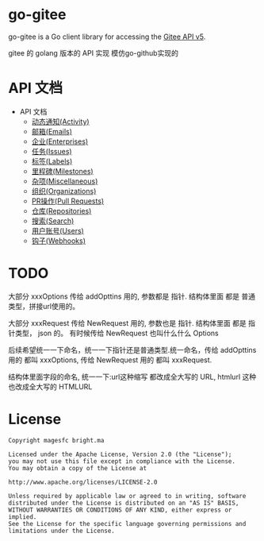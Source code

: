 # go-gitee #

go-gitee is a Go client library for accessing the [Gitee API v5](https://gitee.com/api/v5/swagger).

gitee 的 golang 版本的 API 实现 模仿go-github实现的



# API 文档

* API 文档
    * [动态通知(Activity)]()
    * [邮箱(Emails)]()
    * [企业(Enterprises)]()
    * [任务(Issues)]()
    * [标签(Labels)]()
    * [里程碑(Milestones)]()
    * [杂项(Miscellaneous)]()
    * [组织(Organizations)]()
    * [PR操作(Pull Requests)]()
    * [仓库(Repositories)]()
    * [搜索(Search)]()
    * [用户账号(Users)]()
    * [钩子(Webhooks)]()


# TODO


大部分 xxxOptions 传给 addOpttins 用的, 参数都是 指针. 结构体里面 都是 普通类型，拼接url使用的。


大部分 xxxRequest 传给 NewRequest 用的, 参数也是 指针. 结构体里面 都是 指针类型， json 的。   有时候传给 NewRequest 也叫什么什么 Options

后续希望统一一下命名，统一一下指针还是普通类型.统一命名，传给 addOpttins 用的 都叫 xxxOptions, 传给 NewRequest 用的 都叫 xxxRequest.

结构体里面字段的命名, 统一一下:url这种缩写 都改成全大写的 URL, htmlurl 这种也改成全大写的 HTMLURL

# License
```
Copyright magesfc bright.ma

Licensed under the Apache License, Version 2.0 (the "License");
you may not use this file except in compliance with the License.
You may obtain a copy of the License at

http://www.apache.org/licenses/LICENSE-2.0

Unless required by applicable law or agreed to in writing, software
distributed under the License is distributed on an "AS IS" BASIS,
WITHOUT WARRANTIES OR CONDITIONS OF ANY KIND, either express or implied.
See the License for the specific language governing permissions and
limitations under the License.
```